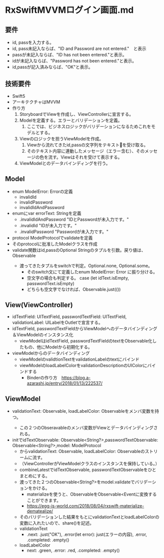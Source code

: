 # RxSwiftMVVMログイン画面.md

## 要件

- id, passを入力する。
- id, pass未記入ならば、"ID and Password are not entered."　と表示
- passが未記入ならば、"ID has not been entered."と表示。
- idが未記入ならば、"Password has not been entered."と表示。
- id,passが記入済みならば、"OK"と表示。

## 技術要件

- Swift5
- アーキテクチャはMVVM
- 作り方
  1. StoryboardでViewを作成し、ViewControllerに宣言する。
  2. Modelを定義する。エラーとバリデーションを定義。
     1. ここでは、ビジネスロジックがバリデーションになるためこれをモデルとする。
  3. Viewのロジックを担うViewModelを作成。
     1. Viewから流れてきたid,passの文字列をテキストを受け取る。
     2. そのテキスト内容に連動したメッセージ（エラー含む）、そのメッセージの色を流す。Viewはそれを受けて表示する。
  4. ViewModelとのデータバインディングを行う。

## Model

- enum ModelError: Errorの定義
  - invalidId
  - invalidPassword
  - invalidIdAndPassword
- enumにvar errorText: Stringを定義
  - .invalidIdAndPassword "IDとPasswordが未入力です。"
  - .invalidId "IDが未入力です。"
  - .invalidPassword "Passwordが未入力です。"
- protocol ModelProtocolでvalidateを定義
- そのprotocolに批准したModelクラスを作成
- validate関数はid,passのOptional Stringのタプルを引数。戻り値は、Observable<Void>
  - 渡ってきたタプルをswitchで判定。Optional.none, Optional.some。
    - そのswitch文にて定義したenum ModelError: Error に振り分ける。
    - 空文字の場合も判定する。 case (let idText.isEmpty, passwordText.isEmpty)
    - どちらも空文字でなければ、Observable.just(())

## View(ViewController)

- idTextField: UITextField, passwordTextField: UITextField, validationLabel: UILabelをOutletで宣言する。
- idTextField, passwordTextFieldからViewModelへのデータバインディング＆ViewModelのインスタンス化
  - viewModelはidTextField, passwordTextFieldのtextをObservable化したもの、他にModelから初期化する。
- viewModelからのデータバインディング
  - viewModelのvalidtionTextをvalidationLabelのtextにバインド
  - viewModelのloadLabelColorをvalidationDescriptionのUIColorにバインドする
    - Binderの作り方　<https://blog.a-azarashi.jp/entry/2018/01/13/222537/>

## ViewModel

- validationText: Observable<String>, loadLabelColor: Observable<UIColor>をメンバ変数を持つ。
  - この２つのObseravableのメンバ変数がViewとデータバインディングされる。
- initでidTextObservable: Observable<String?>,passwordTextObservable: Observable<String?>,model: ModelProtocol
  - からvalidationText: Observable<String>, loadLabelColor: Observable<UIColor>のストリームに流す。
  - （ViewControllerがViewModelクラスのインスタンスを保持している。）
  - combineLatestでidTextObservable, passwordTextObservableをひとまとめにする。
  - 渡ってきた２つのObservable<String?>をmodel.validateでバリデーションをかける。
    - materializeを使うと、Observable<T>をObservable<Event<T>に変換することができます。
    - <https://egg-is-world.com/2018/08/04/rxswift-materialize-dematealize/>
  - そのバリデーションした結果をもとにvalidationTextとloadLabelColorの変数に入れたいので、share()を記述。
  - validationText
    - .next: .just("OK"), .error(let error): just(エラーの内容), .error, .completed: .empty()
  - loadLabelColor
    - next: .green, .error: .red, .completed: .empty()
